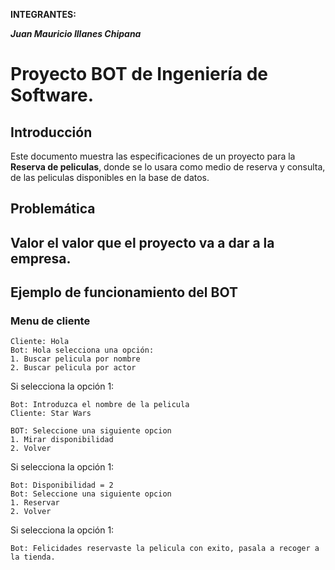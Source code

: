 **INTEGRANTES:**

**_Juan Mauricio Illanes Chipana_**

# Proyecto BOT de Ingeniería de Software.

## Introducción

Este documento muestra las especificaciones de un proyecto para la **Reserva de peliculas**, donde se lo usara como medio de reserva y consulta, de las peliculas disponibles en la base de datos.

## Problemática


## Valor el valor que el proyecto va a dar a la empresa.


## Ejemplo de funcionamiento del BOT

### Menu de cliente

```
Cliente: Hola
Bot: Hola selecciona una opción:
1. Buscar pelicula por nombre
2. Buscar pelicula por actor

```

Si selecciona la opción 1:

```
Bot: Introduzca el nombre de la pelicula
Cliente: Star Wars

BOT: Seleccione una siguiente opcion
1. Mirar disponibilidad
2. Volver
```
Si selecciona la opción 1:
```
Bot: Disponibilidad = 2
Bot: Seleccione una siguiente opcion
1. Reservar
2. Volver

```
Si selecciona la opción 1:
```
Bot: Felicidades reservaste la pelicula con exito, pasala a recoger a la tienda.

```